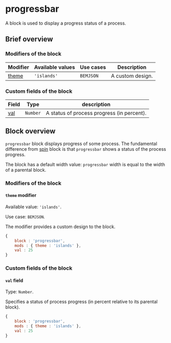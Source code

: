 # progressbar

A block is used to display a progress status of a process.

## Brief overview

### Modifiers of the block

| Modifier | Available values | Use cases | Description |
| ----------- | ------------------- | -------------------- | -------- |
| <a href="#theme">theme</a> | <code>'islands'</code> | <code>BEMJSON</code> | A custom design. |

### Custom fields of the block

| Field | Type | description |
| ---- | --- | -------- |
| <a href="#val">val</a> | <code>Number</code> | A status of process progress (in percent). |

## Block overview

`progressbar` block displays progress of some process. The fundamental difference from [spin](../spin/spin.en.md) block is that `progressbar` shows a status of the process progress.

The block has a default width value: `progressbar` width is equal to the width of a parental block.

### Modifiers of the block

<a name="theme"></a>

#### `theme` modifier

Available value: `'islands'`.

Use case: `BEMJSON`.

The modifier provides a custom design to the block.

```js
{
    block : 'progressbar',
    mods : { theme : 'islands' },
    val : 25
}
```

### Custom fields of the block

<a name="val"></a>

#### `val` field

Type: `Number`.

Specifies a status of process progress (in percent relative to its parental block).

```js
{
    block : 'progressbar',
    mods : { theme : 'islands' },
    val : 25
}
```
